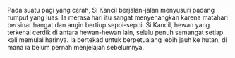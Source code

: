 Pada suatu pagi yang cerah, Si Kancil berjalan-jalan menyusuri padang rumput yang luas. Ia merasa hari itu sangat menyenangkan karena matahari bersinar hangat dan angin bertiup sepoi-sepoi. Si Kancil, hewan yang terkenal cerdik di antara hewan-hewan lain, selalu penuh semangat setiap kali memulai harinya. Ia bertekad untuk berpetualang lebih jauh ke hutan, di mana ia belum pernah menjelajah sebelumnya.